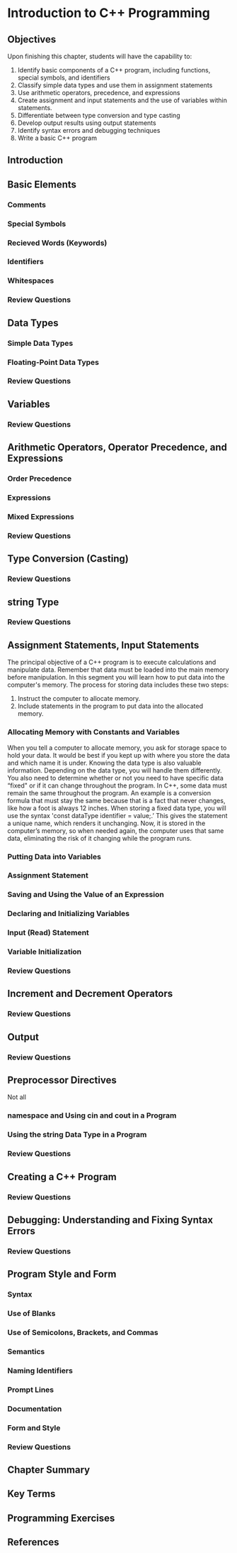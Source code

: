 # Introduction to C++ Programming

## Objectives
Upon finishing this chapter, students will have the capability to:
1. Identify basic components of a C++ program, including functions, special symbols, and identifiers
2. Classify simple data types and use them in assignment statements
3. Use arithmetic operators, precedence, and expressions
4. Create assignment and input statements and the use of variables within statements.
5. Differentiate between type conversion and type casting
6. Develop output results using output statements
7. Identify syntax errors and debugging techniques
8. Write a basic C++ program

## Introduction

## Basic Elements

### Comments

### Special Symbols

### Recieved Words (Keywords)

### Identifiers

### Whitespaces

### Review Questions

## Data Types

### Simple Data Types

### Floating-Point Data Types

### Review Questions

## Variables

### Review Questions

## Arithmetic Operators, Operator Precedence, and Expressions

### Order Precedence

### Expressions

### Mixed Expressions

### Review Questions

## Type Conversion (Casting)

### Review Questions

## string Type

### Review Questions

## Assignment Statements, Input Statements
The principal objective of a C++ program is to execute calculations and manipulate data. Remember that data must be loaded into the main memory before manipulation. In this segment you will learn how to put data into the computer's memory. The process for storing data includes these two steps:
1. Instruct the computer to allocate memory.
2. Include statements in the program to put data into the allocated memory.

### Allocating Memory with Constants and Variables
When you tell a computer to allocate memory, you ask for storage space to hold your data. It would be best if you kept up with where you store the data and which name it is under. Knowing the data type is also valuable information. Depending on the data type, you will handle them differently. You also need to determine whether or not you need to have specific data “fixed" or if it can change throughout the program.
In C++, some data must remain the same throughout the program. An example is a conversion formula that must stay the same because that is a fact that never changes, like how a foot is always 12 inches. When storing a fixed data type, you will use the syntax 'const dataType identifier = value;.’ This gives the statement a unique name, which renders it unchanging. Now, it is stored in the computer’s memory, so when needed again, the computer uses that same data, eliminating the risk of it changing while the program runs.

### Putting Data into Variables

### Assignment Statement

###  Saving and Using the Value of an Expression

### Declaring and Initializing Variables

### Input (Read) Statement

### Variable Initialization

### Review Questions

## Increment and Decrement Operators

### Review Questions

## Output

### Review Questions

## Preprocessor Directives
Not all 
### namespace and Using cin and cout in a Program

### Using the string Data Type in a Program

### Review Questions

## Creating a C++ Program

### Review Questions

## Debugging: Understanding and Fixing Syntax Errors

### Review Questions

## Program Style and Form

### Syntax

### Use of Blanks

### Use of Semicolons, Brackets, and Commas

### Semantics

### Naming Identifiers

### Prompt Lines

### Documentation

### Form and Style

### Review Questions

## Chapter Summary

## Key Terms

## Programming Exercises

## References
  
